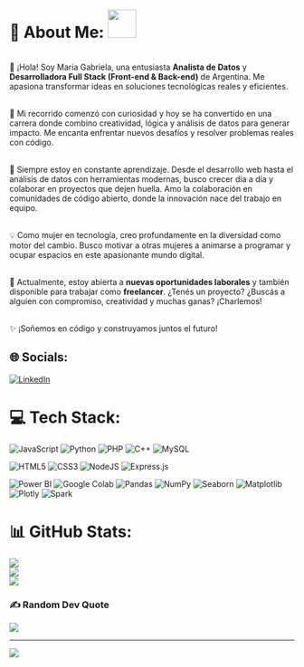 # 💫 About Me: <img src="https://i.pinimg.com/originals/00/4b/17/004b173f6e3d6843df10114e087f30a8.gif" width="50" height="50" />
<p align="center">

<br>👋 ¡Hola! Soy Maria Gabriela, una entusiasta **Analista de Datos** y **Desarrolladora Full Stack (Front-end & Back-end)** de Argentina. Me apasiona transformar ideas en soluciones tecnológicas reales y eficientes.<br><br>

🚀 Mi recorrido comenzó con curiosidad y hoy se ha convertido en una carrera donde combino creatividad, lógica y análisis de datos para generar impacto. Me encanta enfrentar nuevos desafíos y resolver problemas reales con código.<br><br>

🌱 Siempre estoy en constante aprendizaje. Desde el desarrollo web hasta el análisis de datos con herramientas modernas, busco crecer día a día y colaborar en proyectos que dejen huella. Amo la colaboración en comunidades de código abierto, donde la innovación nace del trabajo en equipo.<br><br>

💡 Como mujer en tecnología, creo profundamente en la diversidad como motor del cambio. Busco motivar a otras mujeres a animarse a programar y ocupar espacios en este apasionante mundo digital.<br><br>

💼 Actualmente, estoy abierta a **nuevas oportunidades laborales** y también disponible para trabajar como **freelancer**. ¿Tenés un proyecto? ¿Buscás a alguien con compromiso, creatividad y muchas ganas? ¡Charlemos!<br><br>

✨ ¡Soñemos en código y construyamos juntos el futuro!

</p>

## 🌐 Socials:
[![LinkedIn](https://img.shields.io/badge/LinkedIn-%230077B5.svg?logo=linkedin&logoColor=white)](https://linkedin.com/in/mahgamahe) 

# 💻 Tech Stack:
![JavaScript](https://img.shields.io/badge/javascript-%23323330.svg?style=for-the-badge&logo=javascript&logoColor=%23F7DF1E) 
![Python](https://img.shields.io/badge/python-3670A0?style=for-the-badge&logo=python&logoColor=ffdd54) 
![PHP](https://img.shields.io/badge/php-%23777BB4.svg?style=for-the-badge&logo=php&logoColor=white) 
![C++](https://img.shields.io/badge/c++-%2300599C.svg?style=for-the-badge&logo=c%2B%2B&logoColor=white) 
![MySQL](https://img.shields.io/badge/mysql-%2300f.svg?style=for-the-badge&logo=mysql&logoColor=white) 

![HTML5](https://img.shields.io/badge/html5-%23E34F26.svg?style=for-the-badge&logo=html5&logoColor=white) 
![CSS3](https://img.shields.io/badge/css3-%231572B6.svg?style=for-the-badge&logo=css3&logoColor=white) 
![NodeJS](https://img.shields.io/badge/node.js-6DA55F?style=for-the-badge&logo=node.js&logoColor=white) 
![Express.js](https://img.shields.io/badge/express.js-%23404d59.svg?style=for-the-badge&logo=express&logoColor=%2361DAFB)

![Power BI](https://img.shields.io/badge/-Power%20BI-F2C811?style=for-the-badge&logo=power-bi&logoColor=black) 
![Google Colab](https://img.shields.io/badge/-Google%20Colab-F9AB00?style=for-the-badge&logo=google-colab&logoColor=white) 
![Pandas](https://img.shields.io/badge/pandas-%23150458.svg?style=for-the-badge&logo=pandas&logoColor=white) 
![NumPy](https://img.shields.io/badge/numpy-%23013243.svg?style=for-the-badge&logo=numpy&logoColor=white) 
![Seaborn](https://img.shields.io/badge/-Seaborn-4F5966?style=for-the-badge&logo=python&logoColor=white) 
![Matplotlib](https://img.shields.io/badge/-Matplotlib-377EF0?style=for-the-badge&logo=python&logoColor=white) 
![Plotly](https://img.shields.io/badge/-Plotly-3F4F75?style=for-the-badge&logo=plotly&logoColor=white) 
![Spark](https://img.shields.io/badge/-Spark-E25A1C?style=for-the-badge&logo=apache-spark&logoColor=white)

# 📊 GitHub Stats:
![](https://github-readme-stats.vercel.app/api?username=magamahae&theme=radical&hide_border=false&include_all_commits=true&count_private=true)<br/>
![](https://github-readme-streak-stats.herokuapp.com/?user=magamahae&theme=radical&hide_border=false)<br/>
![](https://github-readme-stats.vercel.app/api/top-langs/?username=magamahae&theme=radical&hide_border=false&include_all_commits=true&count_private=true&layout=compact)

### ✍️ Random Dev Quote
![](https://quotes-github-readme.vercel.app/api?type=horizontal&theme=radical)

---
[![](https://visitcount.itsvg.in/api?id=magamahae&icon=0&color=0)](https://visitcount.itsvg.in)

<!-- Proudly created with GPRM ( https://gprm.itsvg.in ) -->
